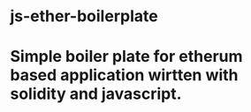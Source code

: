 # js-ether-boilerplate
# Simple boiler plate for etherum based application wirtten with solidity and javascript.
